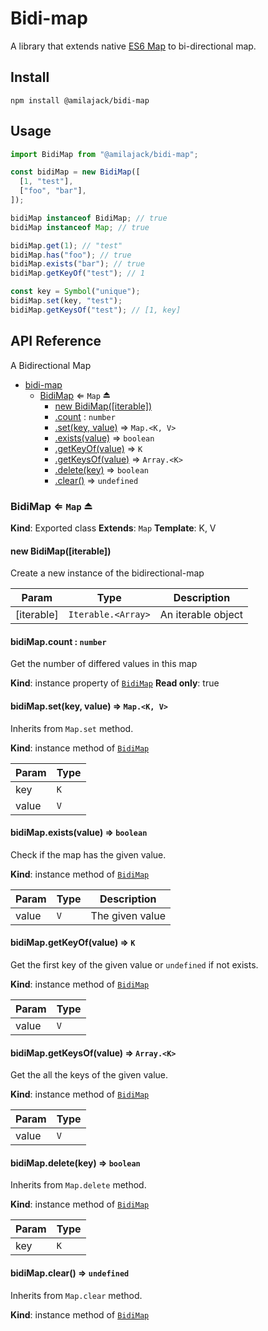 # Bidi-map

A library that extends native
[ES6 Map](https://developer.mozilla.org/en/docs/Web/JavaScript/Reference/Global_Objects/Map)
to bi-directional map.

## Install

```
npm install @amilajack/bidi-map
```

## Usage

```ts
import BidiMap from "@amilajack/bidi-map";

const bidiMap = new BidiMap([
  [1, "test"],
  ["foo", "bar"],
]);

bidiMap instanceof BidiMap; // true
bidiMap instanceof Map; // true

bidiMap.get(1); // "test"
bidiMap.has("foo"); // true
bidiMap.exists("bar"); // true
bidiMap.getKeyOf("test"); // 1

const key = Symbol("unique");
bidiMap.set(key, "test");
bidiMap.getKeysOf("test"); // [1, key]
```

## API Reference

A Bidirectional Map

- [bidi-map](#module_bidi-map)
  - [BidiMap](#exp_module_bidi-map--BidiMap) ⇐ <code>Map</code> ⏏
    - [new BidiMap([iterable])](#new_module_bidi-map--BidiMap_new)
    - [.count](#module_bidi-map--BidiMap+count) : <code>number</code>
    - [.set(key, value)](#module_bidi-map--BidiMap+set) ⇒ <code>Map.&lt;K, V&gt;</code>
    - [.exists(value)](#module_bidi-map--BidiMap+exists) ⇒ <code>boolean</code>
    - [.getKeyOf(value)](#module_bidi-map--BidiMap+getKeyOf) ⇒ <code>K</code>
    - [.getKeysOf(value)](#module_bidi-map--BidiMap+getKeysOf) ⇒ <code>Array.&lt;K&gt;</code>
    - [.delete(key)](#module_bidi-map--BidiMap+delete) ⇒ <code>boolean</code>
    - [.clear()](#module_bidi-map--BidiMap+clear) ⇒ <code>undefined</code>

<a name="exp_module_bidi-map--BidiMap"></a>

### BidiMap ⇐ <code>Map</code> ⏏

**Kind**: Exported class
**Extends**: <code>Map</code>
**Template**: K, V
<a name="new_module_bidi-map--BidiMap_new"></a>

#### new BidiMap([iterable])

Create a new instance of the bidirectional-map

| Param      | Type                                | Description        |
| ---------- | ----------------------------------- | ------------------ |
| [iterable] | <code>Iterable.&lt;Array&gt;</code> | An iterable object |

<a name="module_bidi-map--BidiMap+count"></a>

#### bidiMap.count : <code>number</code>

Get the number of differed values in this map

**Kind**: instance property of [<code>BidiMap</code>](#exp_module_bidi-map--BidiMap)
**Read only**: true
<a name="module_bidi-map--BidiMap+set"></a>

#### bidiMap.set(key, value) ⇒ <code>Map.&lt;K, V&gt;</code>

Inherits from `Map.set` method.

**Kind**: instance method of [<code>BidiMap</code>](#exp_module_bidi-map--BidiMap)

| Param | Type           |
| ----- | -------------- |
| key   | <code>K</code> |
| value | <code>V</code> |

<a name="module_bidi-map--BidiMap+exists"></a>

#### bidiMap.exists(value) ⇒ <code>boolean</code>

Check if the map has the given value.

**Kind**: instance method of [<code>BidiMap</code>](#exp_module_bidi-map--BidiMap)

| Param | Type           | Description     |
| ----- | -------------- | --------------- |
| value | <code>V</code> | The given value |

<a name="module_bidi-map--BidiMap+getKeyOf"></a>

#### bidiMap.getKeyOf(value) ⇒ <code>K</code>

Get the first key of the given value or `undefined` if not exists.

**Kind**: instance method of [<code>BidiMap</code>](#exp_module_bidi-map--BidiMap)

| Param | Type           |
| ----- | -------------- |
| value | <code>V</code> |

<a name="module_bidi-map--BidiMap+getKeysOf"></a>

#### bidiMap.getKeysOf(value) ⇒ <code>Array.&lt;K&gt;</code>

Get the all the keys of the given value.

**Kind**: instance method of [<code>BidiMap</code>](#exp_module_bidi-map--BidiMap)

| Param | Type           |
| ----- | -------------- |
| value | <code>V</code> |

<a name="module_bidi-map--BidiMap+delete"></a>

#### bidiMap.delete(key) ⇒ <code>boolean</code>

Inherits from `Map.delete` method.

**Kind**: instance method of [<code>BidiMap</code>](#exp_module_bidi-map--BidiMap)

| Param | Type           |
| ----- | -------------- |
| key   | <code>K</code> |

<a name="module_bidi-map--BidiMap+clear"></a>

#### bidiMap.clear() ⇒ <code>undefined</code>

Inherits from `Map.clear` method.

**Kind**: instance method of [<code>BidiMap</code>](#exp_module_bidi-map--BidiMap)
